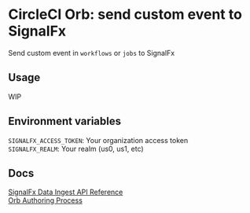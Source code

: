 # CircleCI Orb: send custom event to SignalFx

Send custom event in `workflows` or `jobs` to SignalFx

## Usage

WIP

## Environment variables

`SIGNALFX_ACCESS_TOKEN`: Your organization access token  
`SIGNALFX_REALM`: Your realm (us0, us1, etc)

## Docs

[SignalFx Data Ingest API Reference](https://developers.signalfx.com/ingest_data_reference.html#tag/Send-Custom-Events)  
[Orb Authoring Process](https://circleci.com/docs/2.0/orb-author/)
